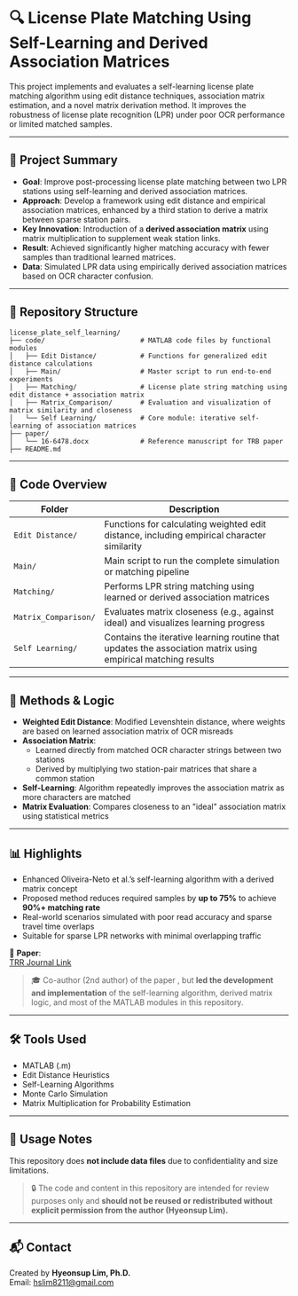 # 🔍 License Plate Matching Using Self-Learning and Derived Association Matrices

This project implements and evaluates a self-learning license plate matching algorithm using edit distance techniques, association matrix estimation, and a novel matrix derivation method. It improves the robustness of license plate recognition (LPR) under poor OCR performance or limited matched samples.

---

## 📌 Project Summary

- **Goal**: Improve post-processing license plate matching between two LPR stations using self-learning and derived association matrices.
- **Approach**: Develop a framework using edit distance and empirical association matrices, enhanced by a third station to derive a matrix between sparse station pairs.
- **Key Innovation**: Introduction of a **derived association matrix** using matrix multiplication to supplement weak station links.
- **Result**: Achieved significantly higher matching accuracy with fewer samples than traditional learned matrices.
- **Data**: Simulated LPR data using empirically derived association matrices based on OCR character confusion.

---

## 📂 Repository Structure

```
license_plate_self_learning/
├── code/                        # MATLAB code files by functional modules
│   ├── Edit Distance/           # Functions for generalized edit distance calculations
│   ├── Main/                    # Master script to run end-to-end experiments
│   ├── Matching/                # License plate string matching using edit distance + association matrix
│   ├── Matrix_Comparison/       # Evaluation and visualization of matrix similarity and closeness
│   └── Self Learning/           # Core module: iterative self-learning of association matrices
├── paper/
│   └── 16-6478.docx             # Reference manuscript for TRB paper
├── README.md
```

---

## 🧠 Code Overview

| Folder | Description |
|--------|-------------|
| `Edit Distance/` | Functions for calculating weighted edit distance, including empirical character similarity |
| `Main/` | Main script to run the complete simulation or matching pipeline |
| `Matching/` | Performs LPR string matching using learned or derived association matrices |
| `Matrix_Comparison/` | Evaluates matrix closeness (e.g., against ideal) and visualizes learning progress |
| `Self Learning/` | Contains the iterative learning routine that updates the association matrix using empirical matching results |

---

## 🧪 Methods & Logic

- **Weighted Edit Distance**: Modified Levenshtein distance, where weights are based on learned association matrix of OCR misreads
- **Association Matrix**:
  - Learned directly from matched OCR character strings between two stations
  - Derived by multiplying two station-pair matrices that share a common station
- **Self-Learning**: Algorithm repeatedly improves the association matrix as more characters are matched
- **Matrix Evaluation**: Compares closeness to an "ideal" association matrix using statistical metrics

---

## 📊 Highlights

- Enhanced Oliveira-Neto et al.’s self-learning algorithm with a derived matrix concept
- Proposed method reduces required samples by **up to 75%** to achieve **90%+ matching rate**
- Real-world scenarios simulated with poor read accuracy and sparse travel time overlaps
- Suitable for sparse LPR networks with minimal overlapping traffic

📘 **Paper**:  
[TRR Journal Link](https://doi.org/10.3141/2594-09)  
> 🎓 Co-author (2nd author) of the paper , but **led the development and implementation** of the self-learning algorithm, derived matrix logic, and most of the MATLAB modules in this repository.

---

## 🛠️ Tools Used

- MATLAB (.m)
- Edit Distance Heuristics
- Self-Learning Algorithms
- Monte Carlo Simulation
- Matrix Multiplication for Probability Estimation

---

## 🚀 Usage Notes

This repository does **not include data files** due to confidentiality and size limitations.

> 🔒 The code and content in this repository are intended for review purposes only and **should not be reused or redistributed without explicit permission from the author (Hyeonsup Lim).**

---

## 📬 Contact

Created by **Hyeonsup Lim, Ph.D.**  
Email: hslim8211@gmail.com


